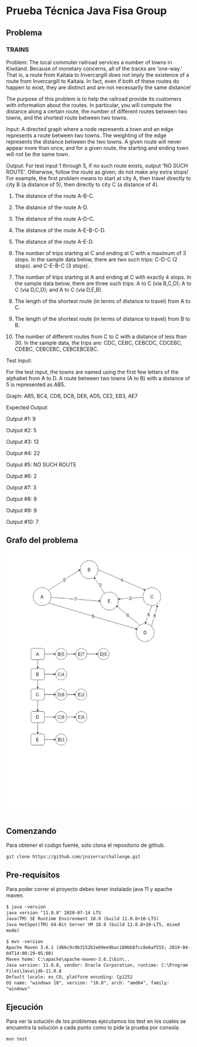 # Prueba Técnica Java Fisa Group

## Problema

### TRAINS

Problem:  The local commuter railroad services a number of towns in Kiwiland. Because of monetary concerns, all of the
tracks are 'one-way.' That is, a route from Kaitaia to Invercargill does not imply the existence of a route from
Invercargill to Kaitaia. In fact, even if both of these routes do happen to exist, they are distinct and are not
necessarily the same distance!

The purpose of this problem is to help the railroad provide its customers with information about the routes. In
particular, you will compute the distance along a certain route, the number of different routes between two towns, and
the shortest route between two towns.

Input:  A directed graph where a node represents a town and an edge represents a route between two towns. The weighting
of the edge represents the distance between the two towns. A given route will never appear more than once, and for a
given route, the starting and ending town will not be the same town.

Output: For test input 1 through 5, if no such route exists, output 'NO SUCH ROUTE'. Otherwise, follow the route as
given; do not make any extra stops!  For example, the first problem means to start at city A, then travel directly to
city B (a distance of 5), then directly to city C (a distance of 4).

1. The distance of the route A-B-C.

2. The distance of the route A-D.

3. The distance of the route A-D-C.

4. The distance of the route A-E-B-C-D.

5. The distance of the route A-E-D.

6. The number of trips starting at C and ending at C with a maximum of 3 stops. In the sample data below, there are two
   such trips: C-D-C (2 stops). and C-E-B-C (3 stops).

7. The number of trips starting at A and ending at C with exactly 4 stops. In the sample data below, there are three
   such trips: A to C (via B,C,D); A to C (via D,C,D); and A to C (via D,E,B).

8. The length of the shortest route (in terms of distance to travel) from A to C.

9. The length of the shortest route (in terms of distance to travel) from B to B.

10. The number of different routes from C to C with a distance of less than 30. In the sample data, the trips are: CDC,
    CEBC, CEBCDC, CDCEBC, CDEBC, CEBCEBC, CEBCEBCEBC.

Test Input:

For the test input, the towns are named using the first few letters of the alphabet from A to D. A route between two
towns (A to B) with a distance of 5 is represented as AB5.

Graph: AB5, BC4, CD8, DC8, DE6, AD5, CE2, EB3, AE7

Expected Output:

Output #1: 9

Output #2: 5

Output #3: 13

Output #4: 22

Output #5: NO SUCH ROUTE

Output #6: 2

Output #7: 3

Output #8: 9

Output #9: 9

Output #10: 7

## Grafo del problema

![Image text](src/main/resources/grafo.png)

## Comenzando

Para obtener el codigo fuente, solo clona el repositorio de github.

```
git clone https://github.com/jnsierra/challenge.git
```

## Pre-requisitos

Para poder correr el proyecto debes tener instalado java 11 y apache maven.

```
$ java -version 
java version "11.0.8" 2020-07-14 LTS
Java(TM) SE Runtime Environment 18.9 (build 11.0.8+10-LTS)              
Java HotSpot(TM) 64-Bit Server VM 18.9 (build 11.0.8+10-LTS, mixed mode)
```

```
$ mvn -version
Apache Maven 3.6.1 (d66c9c0b3152b2e69ee9bac180bb8fcc8e6af555; 2019-04-04T14:00:29-05:00)   
Maven home: C:\apache\apache-maven-3.6.1\bin\..                                            
Java version: 11.0.8, vendor: Oracle Corporation, runtime: C:\Program Files\Java\jdk-11.0.8
Default locale: es_CO, platform encoding: Cp1252
OS name: "windows 10", version: "10.0", arch: "amd64", family: "windows"
```

## Ejecución

Para ver la solución de los problemas ejecutamos los test en los cuales se encuentra la solución a cada punto como lo
pide la prueba por consola.

```
mvn test
```
